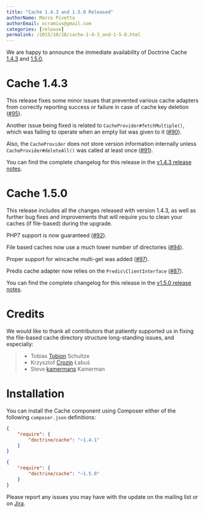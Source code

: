 ```yaml
---
title: "Cache 1.4.3 and 1.5.0 Released"
authorName: Marco Pivetta
authorEmail: ocramius@gmail.com
categories: [release]
permalink: /2015/10/28/cache-1-4-3_and-1-5-0.html
---
```

We are happy to announce the immediate availability of Doctrine Cache
[1.4.3](https://github.com/doctrine/cache/releases/tag/v1.4.3) and
[1.5.0](https://github.com/doctrine/cache/releases/tag/v1.5.0).

Cache 1.4.3
===========

This release fixes some minor issues that prevented various cache
adapters from correctly reporting success or failure in case of cache
key deletion ([\#95](https://github.com/doctrine/cache/pull/95)).

Another issue being fixed is related to `CacheProvider#fetchMultiple()`,
which was failing to operate when an empty list was given to it
([\#90](https://github.com/doctrine/cache/pull/90)).

Also, the `CacheProvider` does not store version information internally
unless `CacheProvider#deleteAll()` was called at least once
([\#91](https://github.com/doctrine/cache/pull/91)).

You can find the complete changelog for this release in the [v1.4.3
release notes](https://github.com/doctrine/cache/releases/tag/v1.4.3).

Cache 1.5.0
===========

This release includes all the changes released with version 1.4.3, as
well as further bug fixes and improvements that will require you to
clean your caches (if file-based) during the upgrade.

PHP7 support is now guaranteed
([\#92](https://github.com/doctrine/cache/pull/92)).

File based caches now use a much lower number of directories
([\#94](https://github.com/doctrine/cache/pull/94)).

Proper support for wincache multi-get was added
([\#97](https://github.com/doctrine/cache/pull/97)).

Predis cache adapter now relies on the `Predis\ClientInterface`
([\#87](https://github.com/doctrine/cache/pull/87)).

You can find the complete changelog for this release in the [v1.5.0
release notes](https://github.com/doctrine/cache/releases/tag/v1.5.0).

Credits
=======

We would like to thank all contributors that patiently supported us in
fixing the file-based cache directory structure long-standing issues,
and especially:

> -   Tobias [Tobion](https://github.com/Tobion) Schultze
> -   Krzysztof [Crozin](https://github.com/Crozin) Łabuś
> -   Steve [kamermans](https://github.com/kamermans) Kamerman

Installation
============

You can install the Cache component using Composer either of the
following `composer.json` definitions:

```json
{
    "require": {
        "doctrine/cache": "~1.4.1"
    }
}
```

```json
{
    "require": {
        "doctrine/cache": "~1.5.0"
    }
}
```

Please report any issues you may have with the update on the mailing
list or on [Jira](https://www.doctrine-project.org/jira).
